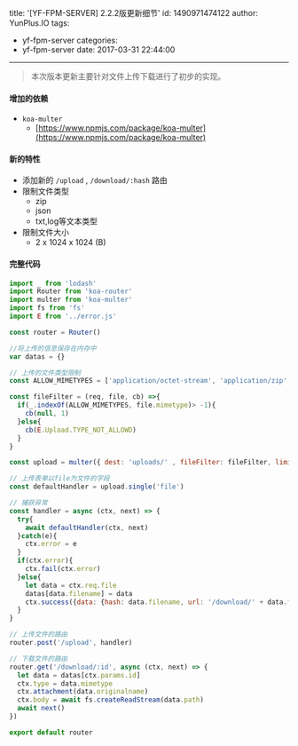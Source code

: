 title: '[YF-FPM-SERVER] 2.2.2版更新细节'
id: 1490971474122
author: YunPlus.IO
tags:
  - yf-fpm-server
categories:
  - yf-fpm-server
date: 2017-03-31 22:44:00
---
> 本次版本更新主要针对文件上传下载进行了初步的实现。

#### 增加的依赖
- `koa-multer` 
  - [https://www.npmjs.com/package/koa-multer](https://www.npmjs.com/package/koa-multer) 


#### 新的特性
- 添加新的 `/upload` , 	`/download/:hash` 路由
- 限制文件类型
  - zip
  - json
  - txt,log等文本类型
- 限制文件大小
  - 2 x 1024 x 1024 (B)



#### 完整代码
```javascript
import _ from 'lodash'
import Router from 'koa-router'
import multer from 'koa-multer'
import fs from 'fs'
import E from '../error.js'

const router = Router()

//将上传的信息保存在内存中
var datas = {}

// 上传的文件类型限制
const ALLOW_MIMETYPES = ['application/octet-stream', 'application/zip', 'application/x-zip-compressed']

const fileFilter = (req, file, cb) =>{
  if(_.indexOf(ALLOW_MIMETYPES, file.mimetype)> -1){
    cb(null, 1)
  }else{
    cb(E.Upload.TYPE_NOT_ALLOWD)
  }
}

const upload = multer({ dest: 'uploads/' , fileFilter: fileFilter, limits: { fileSize: 2 * 1024 * 1024 }})

// 上传表单以file为文件的字段
const defaultHandler = upload.single('file')

// 捕获异常
const handler = async (ctx, next) => {
  try{
    await defaultHandler(ctx, next)
  }catch(e){
    ctx.error = e
  }
  if(ctx.error){
    ctx.fail(ctx.error)
  }else{
    let data = ctx.req.file
    datas[data.filename] = data
    ctx.success({data: {hash: data.filename, url: '/download/' + data.filename}})
  }
}

// 上传文件的路由
router.post('/upload', handler)

// 下载文件的路由
router.get('/download/:id', async (ctx, next) => {
  let data = datas[ctx.params.id]
  ctx.type = data.mimetype
  ctx.attachment(data.originalname)
  ctx.body = await fs.createReadStream(data.path)
  await next()
})

export default router

```